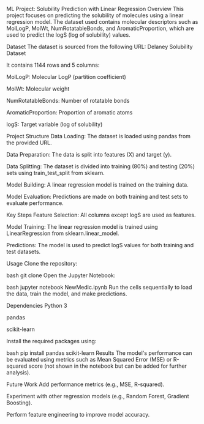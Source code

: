 ML Project: Solubility Prediction with Linear Regression
Overview
This project focuses on predicting the solubility of molecules using a linear regression model. The dataset used contains molecular descriptors such as MolLogP, MolWt, NumRotatableBonds, and AromaticProportion, which are used to predict the logS (log of solubility) values.

Dataset
The dataset is sourced from the following URL:
Delaney Solubility Dataset

It contains 1144 rows and 5 columns:

MolLogP: Molecular LogP (partition coefficient)

MolWt: Molecular weight

NumRotatableBonds: Number of rotatable bonds

AromaticProportion: Proportion of aromatic atoms

logS: Target variable (log of solubility)

Project Structure
Data Loading: The dataset is loaded using pandas from the provided URL.

Data Preparation: The data is split into features (X) and target (y).

Data Splitting: The dataset is divided into training (80%) and testing (20%) sets using train_test_split from sklearn.

Model Building: A linear regression model is trained on the training data.

Model Evaluation: Predictions are made on both training and test sets to evaluate performance.

Key Steps
Feature Selection: All columns except logS are used as features.

Model Training: The linear regression model is trained using LinearRegression from sklearn.linear_model.

Predictions: The model is used to predict logS values for both training and test datasets.

Usage
Clone the repository:

bash
git clone <repository-url>
Open the Jupyter Notebook:

bash
jupyter notebook NewMedic.ipynb
Run the cells sequentially to load the data, train the model, and make predictions.

Dependencies
Python 3

pandas

scikit-learn

Install the required packages using:

bash
pip install pandas scikit-learn
Results
The model's performance can be evaluated using metrics such as Mean Squared Error (MSE) or R-squared score (not shown in the notebook but can be added for further analysis).

Future Work
Add performance metrics (e.g., MSE, R-squared).

Experiment with other regression models (e.g., Random Forest, Gradient Boosting).

Perform feature engineering to improve model accuracy.
